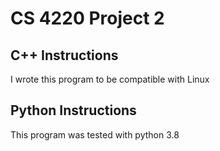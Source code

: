 # CS 4220 Project 2
<insert description here>

## C++ Instructions
I wrote this program to be compatible with Linux

## Python Instructions
This program was tested with python 3.8